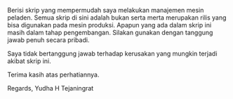 Berisi skrip yang mempermudah saya melakukan manajemen mesin peladen.
Semua skrip di sini adalah bukan serta merta merupakan rilis yang bisa digunakan pada mesin produksi.
Apapun yang ada dalam skrip ini masih dalam tahap pengembangan.
Silakan gunakan dengan tanggung jawab penuh secara pribadi.

Saya tidak bertanggung jawab terhadap kerusakan yang mungkin terjadi akibat skrip ini.

Terima kasih atas perhatiannya.

Regards,
Yudha H Tejaningrat
